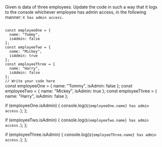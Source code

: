 Given is data of three employees. Update the code in such a way that it logs to the console whichever employee
has admin access, in the following manner:
`X has admin access.`


<codeblock language="javascript" type="exercise" testMode="fixedInput">
<code>
const employeeOne = {
  name: "Tommy",
  isAdmin: false
};
const employeeTwo = {
  name: "Mickey",
  isAdmin: true
};
const employeeThree = {
  name: "Harry",
  isAdmin: false
};
// Write your code here
</code>

<solution>
const employeeOne = {
  name: "Tommy",
  isAdmin: false
};
const employeeTwo = {
  name: "Mickey",
  isAdmin: true
};
const employeeThree = {
  name: "Harry",
  isAdmin: false
};

if (employeeOne.isAdmin) {
  console.log(`${employeeOne.name} has admin access.`);
};

if (employeeTwo.isAdmin) {
  console.log(`${employeeTwo.name} has admin access.`);
};

if (employeeThree.isAdmin) {
  console.log(`${employeeThree.name} has admin access.`);
};
</solution>
</codeblock>
